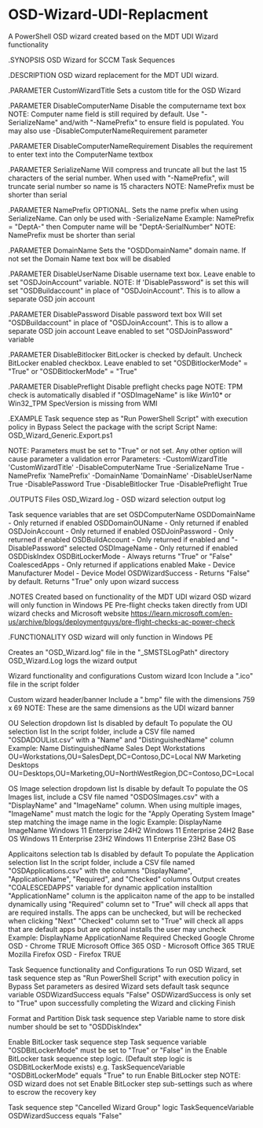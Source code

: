 # OSD-Wizard-UDI-Replacment
A PowerShell OSD wizard created based on the MDT UDI Wizard functionality

.SYNOPSIS
	OSD Wizard for SCCM Task Sequences

.DESCRIPTION
	OSD wizard replacement for the MDT UDI wizard.

.PARAMETER CustomWizardTitle
	Sets a custom title for the OSD Wizard

.PARAMETER DisableComputerName
	Disable the computername text box
	NOTE: Computer name field is still required by default. Use "-SerializeName" and/with "-NamePrefix" to ensure field is populated.
	You may also use -DisableComputerNameRequirement parameter

.PARAMETER DisableComputerNameRequirement
	Disables the requirement to enter text into the ComputerName textbox

.PARAMETER SerializeName
	Will compress and truncate all but the last 15 characters of the serial number.
	When used with "-NamePrefix", will truncate serial number so name is 15 characters
	NOTE: NamePrefix must be shorter than serial

.PARAMETER NamePrefix
	OPTIONAL. Sets the name prefix when using SerializeName. Can only be used with -SerializeName
	Example: NamePrefix = "DeptA-" then Computer name will be "DeptA-SerialNumber"
	NOTE: NamePrefix must be shorter than serial

.PARAMETER DomainName
	Sets the "OSDDomainName" domain name.
	If not set the Domain Name text box will be disabled

.PARAMETER DisableUserName
	Disable username text box.
	Leave enable to set "OSDJoinAccount" variable.
	NOTE: If 'DisablePassword" is set this will set "OSDBuildaccount" in place of "OSDJoinAccount". This is to allow a separate OSD join account

.PARAMETER DisablePassword
	Disable password text box
	Will set "OSDBuildaccount" in place of "OSDJoinAccount". This is to allow a separate OSD join account
	Leave enabled to set "OSDJoinPassword" variable

.PARAMETER DisableBitlocker
	BitLocker is checked by default.
	Uncheck BitLocker enabled checkbox.
	Leave enabled to set "OSDBitlockerMode" = "True" or "OSDBitlockerMode" = "True"

.PARAMETER DisablePreflight
	Disable preflight checks page
	NOTE: TPM check is automatically disabled if "OSDImageName" is like *Win*10* or Win32_TPM SpecVersion is missing from WMI

.EXAMPLE
	Task sequence step as "Run PowerShell Script" with execution policy in Bypass
	Select the package with the script
	Script Name: OSD_Wizard_Generic.Export.ps1
	
NOTE: Parameters must be set to "True" or not set. Any other option will cause parameter a validation error
	Parameters:
	-CustomWizardTitle 'CustomWizardTitle'
	-DisableComputerName True
	-SerializeName True
	-NamePrefix 'NamePrefix'
	-DomainName 'DomainName'
	-DisableUserName True
	-DisablePassword True
	-DisableBitlocker True
	-DisablePreflight True

.OUTPUTS
	Files
	OSD_Wizard.log - OSD wizard selection output log
	
Task sequence variables that are set
	OSDComputerName
	OSDDomainName - Only returned if enabled
	OSDDomainOUName - Only returned if enabled
	OSDJoinAccount - Only returned if enabled
	OSDJoinPassword - Only returned if enabled
	OSDBuildAccount - Only returned if enabled and "-DisablePassword" selected
	OSDImageName - Only returned if enabled
	OSDDiskIndex
	OSDBitLockerMode - Always returns "True" or "False"
	CoalescedApps - Only returned if applications enabled
	Make - Device Manufacturer
	Model - Device Model
	OSDWizardSuccess - Returns "False" by default. Returns "True" only upon wizard success

.NOTES
	Created  based on functionality of the MDT UDI wizard
	OSD wizard will only function in Windows PE
	Pre-flight checks taken directly from UDI wizard checks and Microsoft website
	https://learn.microsoft.com/en-us/archive/blogs/deploymentguys/pre-flight-checks-ac-power-check

.FUNCTIONALITY
	OSD wizard will only function in Windows PE
	
Creates an "OSD_Wizard.log" file in the "_SMSTSLogPath" directory
OSD_Wizard.Log logs the wizard output
	
Wizard functionality and configurations
	Custom wizard Icon
	Include a ".ico" file in the script folder
	
Custom wizard header/banner
	Include a ".bmp" file with the dimensions 759 x 69
	NOTE: These are the same dimensions as the UDI wizard banner
	
OU Selection dropdown list
	Is disabled by default
	To populate the OU selection list
	In the script folder, include a CSV file named "OSDADOUList.csv" with a "Name" and "DistinguishedName" column
	Example:
	Name						DistinguishedName
	Sales Dept Workstations		OU=Workstations,OU=SalesDept,DC=Contoso,DC=Local
	NW Marketing Desktops		OU=Desktops,OU=Marketing,OU=NorthWestRegion,DC=Contoso,DC=Local
	
OS Image selection dropdown list
	Is disable by default
	To populate the OS Images list, include a CSV file named "OSDOSImages.csv" with a "DisplayName" and "ImageName" column.
	When using multiple images, "ImageName" must match the logic for the "Apply Operating System Image" step matching the image name in the logic
	Example:
	DisplayName						ImageName
	Windows 11 Enterprise 24H2		Windows 11 Enterprise 24H2 Base OS
	Windows 11 Enterprise 23H2		Windows 11 Enterprise 23H2 Base OS
	
Applicaitons selection tab
	Is disabled by default
	To populate the Application selection list
	In the script folder, include a CSV file named "OSDApplications.csv" with the columns "DisplayName", "ApplicationName", "Required", and "Checked" columns
	Output creates "COALESCEDAPPS" variable for dynamic application installtion
	"ApplicationName" column is the applicaiton name of the app to be installed dynamically using
	"Required" column set to "True" will check all apps that are required installs. The apps can be unchecked, but will be rechecked when clicking "Next"
	"Checked" column set to "True" will check all apps that are default apps but are optional installs the user may uncheck
	Example:
	DisplayName				ApplicationName				Required	Checked
	Google Chrome			OSD - Chrome							TRUE
	Microsoft Office 365	OSD - Microsoft Office 365	TRUE
	Mozilla Firefox			OSD - Firefox							TRUE
	
Task Sequence functionality and Configurations
	To run OSD Wizard, set task sequence step as "Run PowerShell Script" with execution policy in Bypass
	Set parameters as desired
	Wizard sets default task sequnce variable OSDWizardSuccess equals "False"
	OSDWizardSuccess is only set to "True" upon successfully completing the Wizard and clicking Finish
	
Format and Partition Disk task sequence step
	Variable name to store disk number should be set to "OSDDiskIndex"
	
Enable BitLocker task sequence step
	Task sequence variable "OSDBitLockerMode" must be set to "True" or "False" in the Enable BitLocker task sequence step logic. (Default step logic is OSDBitLockerMode exists)
	e.g. TaskSequenceVariable "OSDBitLockerMode" equals "True" to run Enable BitLocker step
	NOTE: OSD wizard does not set Enable BitLocker step sub-settings such as where to escrow the recovery key
	
Task sequence step "Cancelled Wizard Group" logic
	TaskSequenceVariable OSDWizardSuccess equals "False"
